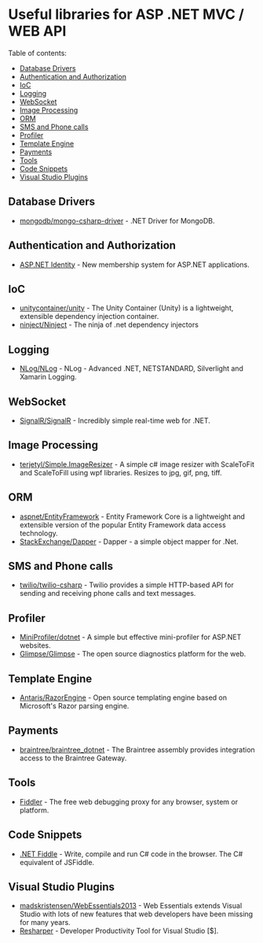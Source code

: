 # Useful libraries for ASP .NET MVC / WEB API

Table of contents:
- [Database Drivers](#ui-components)
- [Authentication and Authorization](#authentication-and-authorization)
- [IoC](#ioc)
- [Logging](#ioc)
- [WebSocket](#websocket)
- [Image Processing](#image-processing)
- [ORM](#orm)
- [SMS and Phone calls](#sms-and-phone-calls)
- [Profiler](#profiler)
- [Template Engine](#template-engine)
- [Payments](#payments)
- [Tools](#tools)
- [Code Snippets](#code-snippets)
- [Visual Studio Plugins](#visual-studio-plugins)

## Database Drivers
- [mongodb/mongo-csharp-driver](https://github.com/mongodb/mongo-csharp-driver) - .NET Driver for MongoDB.

## Authentication and Authorization
- [ASP.NET Identity](https://aspnetidentity.codeplex.com) - New membership system for ASP.NET applications.

## IoC
- [unitycontainer/unity](https://github.com/unitycontainer/unity) - The Unity Container (Unity) is a lightweight, extensible dependency injection container. 
- [ninject/Ninject](https://github.com/ninject/ninject) - The ninja of .net dependency injectors

## Logging
- [NLog/NLog](https://github.com/NLog/NLog) - NLog - Advanced .NET, NETSTANDARD, Silverlight and Xamarin Logging.

## WebSocket
- [SignalR/SignalR](https://github.com/SignalR/SignalR) - Incredibly simple real-time web for .NET.

## Image Processing
- [terjetyl/Simple.ImageResizer](https://github.com/terjetyl/Simple.ImageResizer) - A simple c# image resizer with ScaleToFit and ScaleToFill using wpf libraries. Resizes to jpg, gif, png, tiff.

## ORM
- [aspnet/EntityFramework](https://github.com/aspnet/EntityFramework) - Entity Framework Core is a lightweight and extensible version of the popular Entity Framework data access technology.
- [StackExchange/Dapper](https://github.com/StackExchange/Dapper) - Dapper - a simple object mapper for .Net.

## SMS and Phone calls
- [twilio/twilio-csharp](https://github.com/twilio/twilio-csharp) - Twilio provides a simple HTTP-based API for sending and receiving phone calls and text messages.

## Profiler
- [MiniProfiler/dotnet](https://github.com/MiniProfiler/dotnet) - A simple but effective mini-profiler for ASP.NET websites.
- [Glimpse/Glimpse](https://github.com/glimpse/glimpse) - The open source diagnostics platform for the web.

## Template Engine
- [Antaris/RazorEngine](https://github.com/Antaris/RazorEngine) - Open source templating engine based on Microsoft's Razor parsing engine.

## Payments
- [braintree/braintree_dotnet](https://github.com/braintree/braintree_dotnet) - The Braintree assembly provides integration access to the Braintree Gateway.

## Tools
- [Fiddler](http://www.telerik.com/fiddler) - The free web debugging proxy for any browser, system or platform.

## Code Snippets
- [.NET Fiddle](https://dotnetfiddle.net) - Write, compile and run C# code in the browser. The C# equivalent of JSFiddle.

## Visual Studio Plugins
- [madskristensen/WebEssentials2013](https://github.com/madskristensen/WebEssentials2013) - Web Essentials extends Visual Studio with lots of new features that web developers have been missing for many years.
- [Resharper](https://www.jetbrains.com/resharper) - Developer Productivity Tool for Visual Studio [$].
